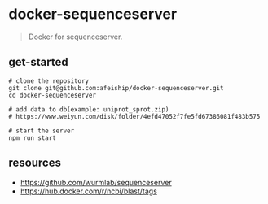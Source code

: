 # docker-sequenceserver
> Docker for sequenceserver.

## get-started
```shell
# clone the repository
git clone git@github.com:afeiship/docker-sequenceserver.git
cd docker-sequenceserver

# add data to db(example: uniprot_sprot.zip)
# https://www.weiyun.com/disk/folder/4efd47052f7fe5fd67386081f483b575

# start the server
npm run start
```

## resources
- https://github.com/wurmlab/sequenceserver
- https://hub.docker.com/r/ncbi/blast/tags
